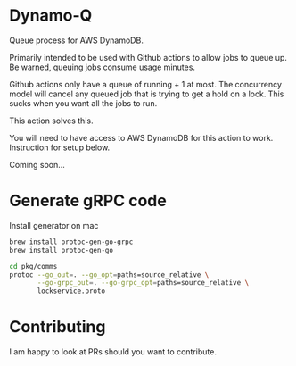 # Dynamo-Q
Queue process for AWS DynamoDB.

Primarily intended to be used with Github actions to allow jobs to queue up.
Be warned, queuing jobs consume usage minutes.

Github actions only have a queue of running + 1 at most.
The concurrency model will cancel any queued job that is trying to get a hold on a lock.
This sucks when you want all the jobs to run.

This action solves this.

You will need to have access to AWS DynamoDB for this action to work.
Instruction for setup below.

Coming soon...

# Generate gRPC code

Install generator on mac

```sh
brew install protoc-gen-go-grpc
brew install protoc-gen-go
```

```sh
cd pkg/comms
protoc --go_out=. --go_opt=paths=source_relative \
       --go-grpc_out=. --go-grpc_opt=paths=source_relative \
       lockservice.proto
```

# Contributing

I am happy to look at PRs should you want to contribute.